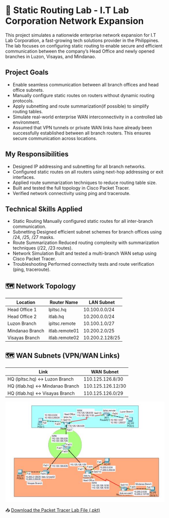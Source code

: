 
# 📡 Static Routing Lab - I.T Lab Corporation Network Expansion

This project simulates a nationwide enterprise network expansion for I.T Lab Corporation, a fast-growing tech solutions provider in the Philippines. The lab focuses on configuring static routing to enable secure and efficient communication between the company’s Head Office and newly opened branches in Luzon, Visayas, and Mindanao.

##  Project Goals
- Enable seamless communication between all branch offices and head office subnets.
- Manually configure static routes on routers without dynamic routing protocols.
- Apply subnetting and route summarization(if possible) to simplify routing tables.
- Simulate real-world enterprise WAN interconnectivity in a controlled lab environment.
- Assumed that VPN tunnels or private WAN links have already been successfully established between all branch routers. This ensures secure communication across locations.

##  My Responsibilities
- Designed IP addressing and subnetting for all branch networks.
- Configured static routes on all routers using next-hop addressing or exit interfaces.
- Applied route summarization techniques to reduce routing table size.
- Built and tested the full topology in Cisco Packet Tracer.
- Verified network connectivity using ping and traceroute.

## Technical Skills Applied
- Static Routing	Manually configured static routes for all inter-branch communication.
- Subnetting	Designed efficient subnet schemes for branch offices using /24, /25, /27 masks.
- Route Summarization	Reduced routing complexity with summarization techniques (/22, /23 routes).
- Network Simulation	Built and tested a multi-branch WAN setup using Cisco Packet Tracer.
- Troubleshooting	Performed connectivity tests and route verification (ping, traceroute).


## 🗺️ Network Topology
| Location            | Router Name        | LAN Subnet             |
|---------------------|--------------------|------------------------|
| Head Office 1       | lpltsc.hq          | 10.100.0.0/24          |
| Head Office 2       | itlab.hq           | 10.200.0.0/24          |
| Luzon Branch        | ipltsc.remote      | 10.100.1.0/27          |
| Mindanao Branch     | itlab.remote01     | 10.200.2.0/25          |
| Visayas Branch      | itlab.remote02     | 10.200.2.128/25        |

## 🗺️ WAN Subnets (VPN/WAN Links)
| Link                            | WAN Subnet       |
| ------------------------------- | ---------------- |
| HQ (lpltsc.hq) ↔ Luzon Branch   | 110.125.126.8/30 |
| HQ (itlab.hq) ↔ Mindanao Branch | 110.125.126.12/30|
| HQ (itlab.hq) ↔ Visayas Branch  | 110.125.126.0/29 |

![Network Topology Diagram](images/topology.JPG)

📥 [Download the Packet Tracer Lab File (.pkt)](lab-files/Static-Routing-Lab.pkt)


